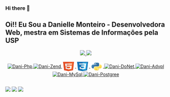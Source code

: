 ### Hi there 👋


## Oi!! Eu Sou a Danielle Monteiro - Desenvolvedora Web, mestra em Sistemas de Informações pela USP

<div align="center">
  <a href="https://github.com/danisamon">
  <img height="180em" src="https://github-readme-stats.vercel.app/api?username=danisamon&show_icons=true&theme=dracula&include_all_commits=true&count_private=true"/>
  <img height="180em" src="https://github-readme-stats.vercel.app/api/top-langs/?username=danisamon&layout=compact&langs_count=7&theme=dracula"/>
</div>
<div style="display: inline_block" align="center"><br>
  <img align="center" alt="Dani-Php" height="30" width="40" src="https://cdn.jsdelivr.net/gh/devicons/devicon/icons/php/php-plain.svg">
  <img align="center" alt="Dani-Zend" height="30" width="40" src="https://cdn.jsdelivr.net/gh/devicons/devicon/icons/zend/zend-plain.svg">
  <img align="center" alt="Dani-HTML" height="30" width="40" src="https://raw.githubusercontent.com/devicons/devicon/master/icons/html5/html5-original.svg">
  <img align="center" alt="Dani-CSS" height="30" width="40" src="https://raw.githubusercontent.com/devicons/devicon/master/icons/css3/css3-original.svg">
  <img align="center" alt="Dani-Python" height="30" width="40" src="https://raw.githubusercontent.com/devicons/devicon/master/icons/python/python-original.svg">
  <img align="center" alt="Dani-DoNet" height="30" width="40" src="https://cdn.jsdelivr.net/gh/devicons/devicon/icons/dot-net/dot-net-plain-wordmark.svg">
  <img align="center" alt="Dani-Advpl" height="30" width="40" src="https://compartilhandobr.com/wp-content/uploads/2020/09/totvs-advpl.jpg">
  <img align="center" alt="Dani-MySql" height="30" width="40" src="https://cdn.jsdelivr.net/gh/devicons/devicon/icons/mysql/mysql-original-wordmark.svg">
  <img align="center" alt="Dani-Postgree" height="30" width="40" src="https://cdn.jsdelivr.net/gh/devicons/devicon/icons/postgresql/postgresql-plain-wordmark.svg">
                                                                                                                                           
 </div>
  
  ##
 
<div> 
  
  <a href="https://instagram.com/daniellesamon" target="_blank"><img src="https://img.shields.io/badge/-Instagram-%23E4405F?style=for-the-badge&logo=instagram&logoColor=white" target="_blank"></a>
  <a href = "mailto:danisamon@gmail.com"><img src="https://img.shields.io/badge/-Gmail-%23333?style=for-the-badge&logo=gmail&logoColor=white" target="_blank"></a>
  <a href="www.linkedin.com/in/danielle-monteiro-87925534" target="_blank"><img src="https://img.shields.io/badge/-LinkedIn-%230077B5?style=for-the-badge&logo=linkedin&logoColor=white" target="_blank"></a> 
 
 <!-- ![Snake animation](https://github.com/rafaballerini/rafaballerini/blob/output/github-contribution-grid-snake.svg) -->
 
</div>
